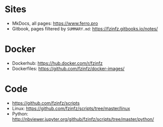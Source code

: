 # Sites
- MkDocs, all pages: https://www.ferro.pro
- Gitbook, pages filtered by `SUMMARY.md`: https://fzinfz.gitbooks.io/notes/

# Docker
- Dockerhub: https://hub.docker.com/r/fzinfz
- Dockerfiles: https://github.com/fzinfz/docker-images/

# Code
- https://github.com/fzinfz/scripts
- Linux: https://github.com/fzinfz/scripts/tree/master/linux
- Python: http://nbviewer.jupyter.org/github/fzinfz/scripts/tree/master/python/


